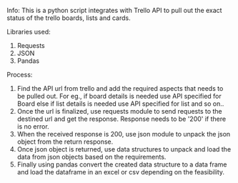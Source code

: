 Info:
This is a python script integrates with Trello API to pull out the exact status of the trello boards, lists and cards.

Libraries used:
1. Requests
2. JSON
3. Pandas

Process:
1. Find the API url from trello and add the required aspects that needs to be pulled out. For eg., if board details is needed use API specified for Board else if list details is needed use API specified for list and so on..
2. Once the url is finalized, use requests module to send requests to the destined url and get the response. Response needs to be '200' if there is no error.
3. When the received response is 200, use json module to unpack the json object from the return response.
4. Once json object is returned, use data structures to unpack and load the data from json objects based on the requirements.
5. Finally using pandas convert the created data structure to a data frame and load the dataframe in an excel or csv depending on the feasibility.

